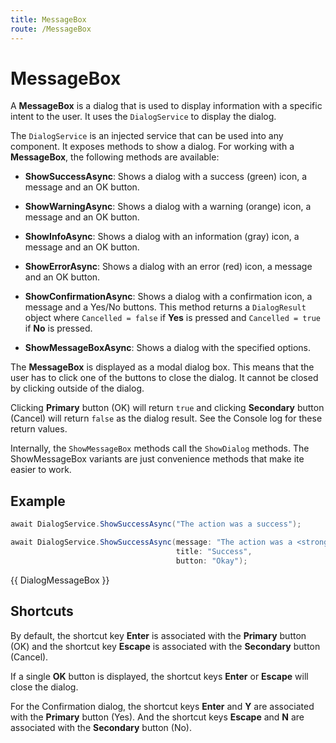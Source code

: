 ```yaml
---
title: MessageBox
route: /MessageBox
---
```


# MessageBox

A **MessageBox** is a dialog that is used to display information with a specific intent to the user.
It uses the `DialogService` to display the dialog.

The `DialogService` is an injected service that can be used into any component.
It exposes methods to show a dialog. For working with a **MessageBox**, the following methods are available:

- **ShowSuccessAsync**: Shows a dialog with a success (green) icon, a message and an OK button.

- **ShowWarningAsync**: Shows a dialog with a warning (orange) icon, a message and an OK button.

- **ShowInfoAsync**: Shows a dialog with an information (gray) icon, a message and an OK button.

- **ShowErrorAsync**: Shows a dialog with an error (red) icon, a message and an OK button.

- **ShowConfirmationAsync**: Shows a dialog with a confirmation icon, a message and a Yes/No buttons.
  This method returns a `DialogResult` object where `Cancelled = false` if **Yes** is pressed and `Cancelled = true` if **No** is pressed.

- **ShowMessageBoxAsync**: Shows a dialog with the specified options.

The **MessageBox** is displayed as a modal dialog box. This means that the user has to click one of the buttons to close the dialog.
It cannot be closed by clicking outside of the dialog. 

Clicking **Primary** button (OK) will return `true` and clicking **Secondary** button (Cancel) will return `false` as the dialog result.
See the Console log for these return values.

Internally, the `ShowMessageBox` methods call the `ShowDialog` methods. The ShowMessageBox variants are just convenience methods that make ite easier to work.

## Example

```csharp
await DialogService.ShowSuccessAsync("The action was a success");
```

```csharp
await DialogService.ShowSuccessAsync(message: "The action was a <strong>success</strong>",
                                     title: "Success",
                                     button: "Okay");
```

{{ DialogMessageBox }}

## Shortcuts

By default, the shortcut key **Enter** is associated with the **Primary** button (OK)
and the shortcut key **Escape** is associated with the **Secondary** button (Cancel).

If a single **OK** button is displayed, the shortcut keys **Enter** or **Escape** will close the dialog.

For the Confirmation dialog, the shortcut keys **Enter** and **Y** are associated with the **Primary** button (Yes).
And the shortcut keys **Escape** and **N** are associated with the **Secondary** button (No).
